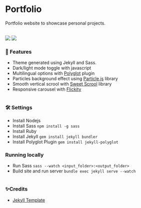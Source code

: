    <h1> Portfolio </h1>
Portfolio website to showcase personal projects. <br> <br>

<p> <img src="https://custom-icon-badges.herokuapp.com/badge/state-In development-ea4aaa?color=F25278&style=for-the-badge&logo=rocket&logoColor=white"/>    <img src="https://custom-icon-badges.herokuapp.com/github/last-commit/natalianrs/natalianrs.github.io?color=F25278&style=for-the-badge&logo=history&logoColor=white"/>  
   </p>
   
   
   
   


### 🔆 Features
- Theme generated using Jekyll and Sass. 
- Dark/light mode toggle with javascript
- Multilingual options with [Polyglot](https://github.com/untra/polyglot) plugin
- Particles background effect using [Particle.js](https://github.com/VincentGarreau/particles.js/) library
- Smooth vertical scrool with [Sweet Scrool](https://github.com/tsuyoshiwada/sweet-scroll) library
- Responsive carousel with [Flickity](https://github.com/metafizzy/flickity)

#
### 🛠 Settings 
- Install Nodejs
- Install Sass `npm install -g sass`
- Install Ruby
- Install Jekyll `gem install jekyll bundler`
- Install Polyglot Plugin `gem install jekyll-polyglot`

### Running locally
- Run Sass `sass --watch <input_folder>:<output_folder> `
- Build site and run server `bundle exec jekyll serve --watch`

#
### ✨Credits
- [Jekyll Template](https://github.com/nrandecker/particle) <br>
